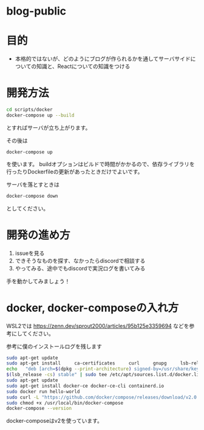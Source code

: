 # blog-public

# 目的
* 本格的ではないが、どのようにブログが作られるかを通してサーバサイドについての知識と、Reactについての知識をつける

# 開発方法

```sh
cd scripts/docker
docker-compose up --build
```

とすればサーバが立ち上がります。

その後は
```
docker-compose up
```
を使います。 buildオプションはビルドで時間がかかるので、依存ライブラリを行ったりDockerfileの更新があったときだけでよいです。

サーバを落とすときは
```sh
docker-compose down
```
としてください。

# 開発の進め方
1. issueを見る
2. できそうなものを探す、なかったらdiscordで相談する
3. やってみる、途中でもdiscordで実況ログを書いてみる

手を動かしてみましょう！

# docker, docker-composeの入れ方
WSL2では https://zenn.dev/sprout2000/articles/95b125e3359694 などを参考にしてください。

参考に僕のインストールログを残します
```sh
sudo apt-get update
sudo apt-get install     ca-certificates     curl     gnupg     lsb-release
echo   "deb [arch=$(dpkg --print-architecture) signed-by=/usr/share/keyrings/docker-archive-keyring.gpg] https://download.docker.com/linux/ubuntu \
$(lsb_release -cs) stable" | sudo tee /etc/apt/sources.list.d/docker.list > /dev/null
sudo apt-get update
sudo apt-get install docker-ce docker-ce-cli containerd.io
sudo docker run hello-world
sudo curl -L "https://github.com/docker/compose/releases/download/v2.0.1/docker-compose-$(uname -s)-$(uname -m)" -o /usr/local/bin/docker-compose
sudo chmod +x /usr/local/bin/docker-compose
docker-compose --version
```
docker-composeはv2を使っています。
